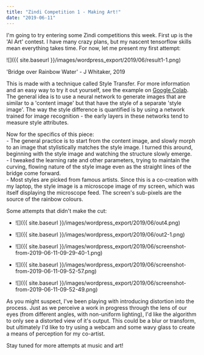 ```yaml
---
title: "Zindi Competition 1 - Making Art!"
date: "2019-06-11"
---
```


I'm going to try entering some Zindi competitions this week. First up is the 'AI Art' contest. I have many crazy plans, but my nascent tensorflow skills mean everything takes time. For now, let me present my first attempt:

![]({{ site.baseurl }}/images/wordpress_export/2019/06/result1-1.png)

'Bridge over Rainbow Water' - J Whitaker, 2019

This is made with a technique called Style Transfer. For more information and an easy way to try it out yourself, see the example on [Google Colab](https://research.google.com/seedbank/seed/neural_style_transfer_with_tfkeras). The general idea is to use a neural network to generate images that are similar to a 'content image' but that have the style of a separate 'style image'. The way the style difference is quantified is by using a network trained for image recognition - the early layers in these networks tend to measure style attributes.

Now for the specifics of this piece:  
\- The general practice is to start from the content image, and slowly morph to an image that stylistically matches the style image. I turned this around, beginning with the style image and watching the structure slowly emerge.  
\- I tweaked the learning rate and other parameters, trying to maintain the curving, flowing nature of the style image even as the straight lines of the bridge come forward.  
\- Most styles are picked from famous artists. Since this is a co-creation with my laptop, the style image is a microscope image of my screen, which was itself displaying the microscope feed. The screen's sub-pixels are the source of the rainbow colours.

Some attempts that didn't make the cut:

- ![]({{ site.baseurl }}/images/wordpress_export/2019/06/out4.png)
    
- ![]({{ site.baseurl }}/images/wordpress_export/2019/06/out2-1.png)
    
- ![]({{ site.baseurl }}/images/wordpress_export/2019/06/screenshot-from-2019-06-11-09-29-40-1.png)
    
- ![]({{ site.baseurl }}/images/wordpress_export/2019/06/screenshot-from-2019-06-11-09-52-57.png)
    
- ![]({{ site.baseurl }}/images/wordpress_export/2019/06/screenshot-from-2019-06-11-09-52-49.png)
    

As you might suspect, I've been playing with introducing distortion into the process. Just as we perceive a work in progress through the lens of our eyes (from different angles, with non-uniform lighting), I'd like the algorithm to only see a distorted view of it's output. This could be a blur or transform, but ultimately I'd like to try using a webcam and some wavy glass to create a means of perception for my co-artist.

Stay tuned for more attempts at music and art!
